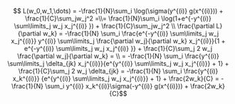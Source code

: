 $$ L(w_0,w_1,\dots) = -\frac{1}{N}\sum_i \log(\sigma(y^{(i)} g(x^{(i)})) + \frac{1}{C}\sum_jw_j^2 =\\= \frac{1}{N}\sum_i \log(1+e^{-y^{(i)} \sum\limits_j w_j x_j^{(i)} }) + \frac{1}{C}\sum_jw_j^2 \\ \frac{\partial L}{\partial w_k} = -\frac{1}{N} \sum_i \frac{e^{-y^{(i)} \sum\limits_j w_j x_j^{(i)}} y^{(i)} \sum\limits_j \frac{\partial w_j}{\partial w_k} x_j^{(i)}}{1 + e^{-y^{(i)} \sum\limits_j w_j x_j^{(i)} }} + \frac{1}{C}\sum_j 2 w_j \frac{\partial w_j}{\partial w_k} = \\ = -\frac{1}{N} \sum_i \frac{y^{(i)} \sum\limits_j \delta_{jk} x_j^{(i)}}{e^{y^{(i)} \sum\limits_j w_j x_j^{(i)}} + 1} + \frac{1}{C}\sum_j 2 w_j \delta_{jk} = -\frac{1}{N} \sum_i \frac{y^{(i)} x_k^{(i)}} {e^{y^{(i)} \sum\limits_j w_j x_j^{(i)}} + 1} + \frac{2w_k}{C} = -\frac{1}{N} \sum_i y^{(i)} x_k^{(i)}\sigma(-y^{(i)} g(x^{(i)})) + \frac{2w_k}{C}$$
